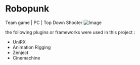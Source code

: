 # Robopunk
Team game | PC | Top Down Shooter
![Image](https://github.com/AlexandrMyName/Robopunk/assets/115313122/b233a1cd-fa26-4098-9bd0-73b3617fa74a)

the following plugins or frameworks were used in this project :
- UniRX
- Animation Rigging
- Zenject
- Cinemachine 
